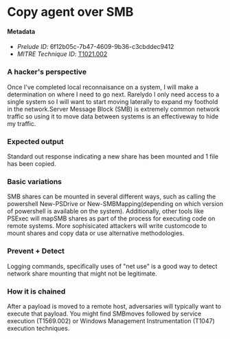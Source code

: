 
# Copy agent over SMB

#### Metadata

- *Prelude ID*: 6f12b05c-7b47-4609-9b36-c3cbddec9412
- *MITRE Technique ID*: [T1021.002](https://attack.mitre.org/techniques/T1021/002/)

### A hacker's perspective

Once I've completed local reconnaisance on a system, I will make a determination on where I need to go next. Rarelydo I only need access to a single system so I will want to start moving laterally to expand my foothold in the network.Server Message Block (SMB) is extremely common network traffic so using it to move data between systems is an effectiveway to hide my traffic.

### Expected output

Standard out response indicating a new share has been mounted and 1 file has been copied.

### Basic variations

SMB shares can be mounted in several different ways, such as calling the powershell New-PSDrive or New-SMBMapping(depending on which version of powershell is available on the system). Additionally, other tools like PSExec will mapSMB shares as part of the process for executing code on remote systems. More sophisicated attackers will write customcode to mount shares and copy data or use alternative methodologies.

### Prevent + Detect

Logging commands, specifically uses of "net use" is a good way to detect network share mounting that might not be legitimate.

### How it is chained

After a payload is moved to a remote host, adversaries will typically want to execute that payload. You might find SMBmoves followed by service execution (T1569.002) or Windows Management Instrumentation (T1047) execution techniques.
